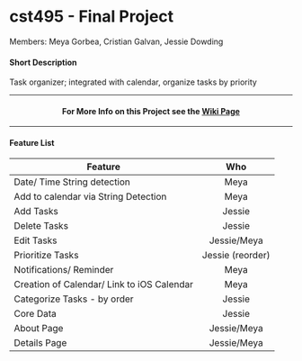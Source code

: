 # cst495 - Final Project

Members: Meya Gorbea, Cristian Galvan, Jessie Dowding

#### Short Description
Task organizer; integrated with calendar, organize tasks by priority
<hr>
<h4 align="center"> For More Info on this Project see the <a href="https://github.com/JessDF/cst495_FinalProject/wiki/Features">Wiki Page</a> </h4>
<hr>


#### Feature List

| Feature        | Who         | 
| ------------- |:-------------:|
|  Date/ Time String detection    |   Meya   |
|  Add to calendar via String Detection    |   Meya    |
|  Add Tasks    |  Jessie  |
|  Delete Tasks    |  Jessie     |
|  Edit Tasks    |   Jessie/Meya    |
|  Prioritize Tasks    |   Jessie (reorder)    |
|  Notifications/ Reminder    |    Meya   |
|  Creation of Calendar/ Link to iOS Calendar    |    Meya   |
|  Categorize Tasks - by order    |   Jessie  |
|  Core Data   |  Jessie |
|  About Page  |  Jessie/Meya |
|  Details Page  |  Jessie/Meya |







